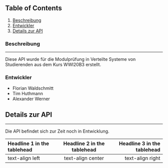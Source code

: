 ## Table of Contents
1. [Beschreibung](#beschreibung)
2. [Entwickler](#entwickler)
3. [Details zur API](#details)


### Beschreibung
***
Diese API wurde für die Modulprüfung in Verteilte Systeme von Studierenden aus dem Kurs WWI20B3 erstellt.
### Entwickler
* Florian Waldschmitt
* Tim Huthmann
* Alexander Werner

## Details zur API
***
Die API befindet sich zur Zeit noch in Entwicklung.



| Headline 1 in the tablehead | Headline 2 in the tablehead | Headline 3 in the tablehead |
|:--------------|:-------------:|--------------:|
| text-align left | text-align center | text-align right |